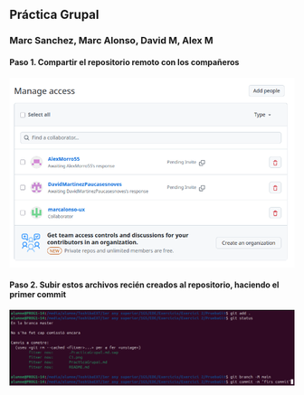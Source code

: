 ## Práctica Grupal
### Marc Sanchez, Marc Alonso, David M, Alex M
#### Paso 1. Compartir el repositorio remoto con los compañeros
![Compartir el repositorio remoto](C1.png)
#### Paso 2. Subir estos archivos recién creados al repositorio, haciendo el primer commit
![Hacer el primer commit](C2.png)
